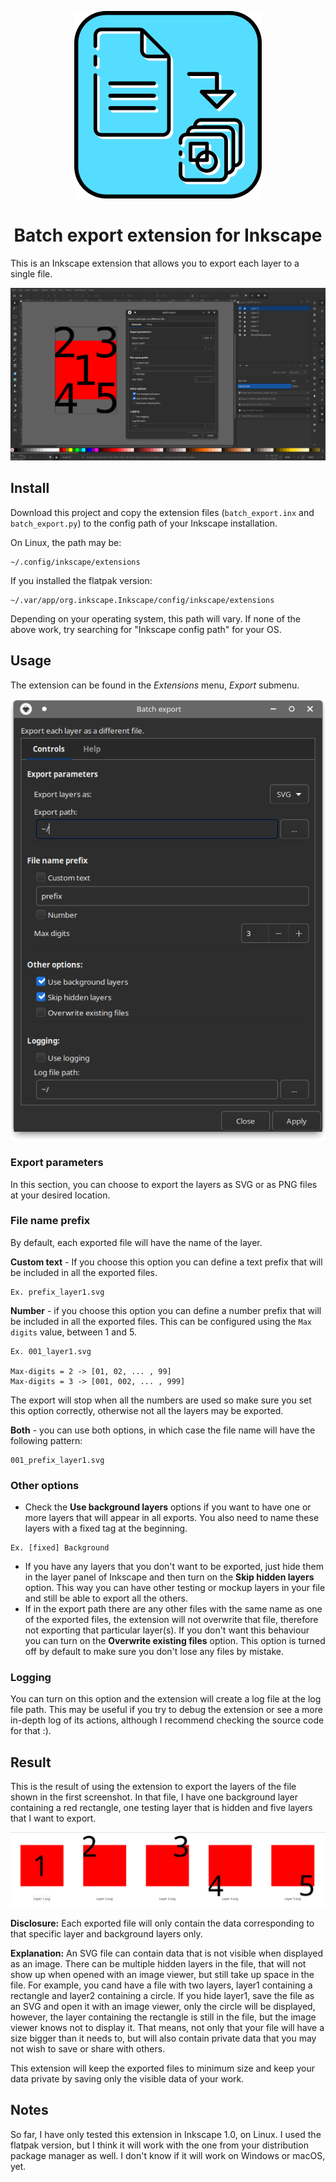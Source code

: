 <p align="center">
    <img alt="logo" src="images/Logo.png" height="300px" width="300px">
</p>

<h1 align="center">Batch export extension for Inkscape</h1>

This is an Inkscape extension that allows you to export each layer to a single file.

![Inkscape view](images/inkscape_view.png)

## Install
Download this project and copy the extension files (`batch_export.inx` and `batch_export.py`) to the config path of your Inkscape installation.

On Linux, the path may be:
```
~/.config/inkscape/extensions
```

If you installed the flatpak version:
```
~/.var/app/org.inkscape.Inkscape/config/inkscape/extensions
```

Depending on your operating system, this path will vary. If none of the above work, try searching for "Inkscape config path" for your OS.

## Usage
The extension can be found in the *Extensions* menu, *Export* submenu.

![Extension view](images/extension-view.png)

### Export parameters

In this section, you can choose to export the layers as SVG or as PNG files at your desired location.

### File name prefix

By default, each exported file will have the name of the layer.

**Custom text** - If you choose this option you can define a text prefix that will be included in all the exported files.
```
Ex. prefix_layer1.svg
```

**Number** - if you choose this option you can define a number prefix that will be included in all the exported files. This can be configured using the `Max digits` value, between 1 and 5.
```
Ex. 001_layer1.svg

Max-digits = 2 -> [01, 02, ... , 99]
Max-digits = 3 -> [001, 002, ... , 999]
```
The export will stop when all the numbers are used so make sure you set this option correctly, otherwise not all the layers may be exported.

**Both** - you can use both options, in which case the file name will have the following pattern:
```
001_prefix_layer1.svg
```

### Other options
* Check the **Use background layers** options if you want to have one or more layers that will appear in all exports. You also need to name these layers with a fixed tag at the beginning.
```
Ex. [fixed] Background
```
* If you have any layers that you don't want to be exported, just hide them in the layer panel of Inkscape and then turn on the **Skip hidden layers** option. This way you can have other testing or mockup layers in your file and still be able to export all the others.
* If in the export path there are any other files with the same name as one of the exported files, the extension will not overwrite that file, therefore not exporting that particular layer(s). If you don't want this behaviour you can turn on the **Overwrite existing files** option. This option is turned off by default to make sure you don't lose any files by mistake.

### Logging
You can turn on this option and the extension will create a log file at the log file path. This may be useful if you try to debug the extension or see a more in-depth log of its actions, although I recommend checking the source code for that :).

## Result
This is the result of using the extension to export the layers of the file shown in the first screenshot. In that file, I have one background layer containing a red rectangle, one testing layer that is hidden and five layers that I want to export.

![Exported files](images/exported_files.png)

**Disclosure:** Each exported file will only contain the data corresponding to that specific layer and background layers only.

**Explanation:** An SVG file can contain data that is not visible when displayed as an image. There can be multiple hidden layers in the file, that will not show up when opened with an image viewer, but still take up space in the file. For example, you cand have a file with two layers, layer1 containing a rectangle and layer2 containing a circle. If you hide layer1, save the file as an SVG and open it with an image viewer, only the circle will be displayed, however, the layer containing the rectangle is still in the file, but the image viewer knows not to display it. That means, not only that your file will have a size bigger than it needs to, but will also contain private data that you may not wish to save or share with others.

This extension will keep the exported files to minimum size and keep your data private by saving only the visible data of your work.

## Notes
So far, I have only tested this extension in Inkscape 1.0, on Linux. I used the flatpak version, but I think it will work with the one from your distribution package manager as well. I don't know if it will work on Windows or macOS, yet.

